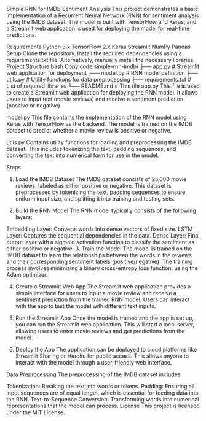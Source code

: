 Simple RNN for IMDB Sentiment Analysis
This project demonstrates a basic implementation of a Recurrent Neural Network (RNN) for sentiment analysis using the IMDB dataset. The model is built with TensorFlow and Keras, and a Streamlit web application is used for deploying the model for real-time predictions.

Requirements
Python 3.x
TensorFlow 2.x
Keras
Streamlit
NumPy
Pandas
Setup
Clone the repository.
Install the required dependencies using a requirements.txt file.
Alternatively, manually install the necessary libraries.
Project Structure
bash
Copy code
simple-rnn-imdb/
├── app.py              # Streamlit web application for deployment
├── model.py            # RNN model definition
├── utils.py            # Utility functions for data preprocessing
├── requirements.txt    # List of required libraries
└── README.md           # This file
app.py
This file is used to create a Streamlit web application for deploying the RNN model. It allows users to input text (movie reviews) and receive a sentiment prediction (positive or negative).

model.py
This file contains the implementation of the RNN model using Keras with TensorFlow as the backend. The model is trained on the IMDB dataset to predict whether a movie review is positive or negative.

utils.py
Contains utility functions for loading and preprocessing the IMDB dataset. This includes tokenizing the text, padding sequences, and converting the text into numerical form for use in the model.

Steps
1. Load the IMDB Dataset
The IMDB dataset consists of 25,000 movie reviews, labeled as either positive or negative. This dataset is preprocessed by tokenizing the text, padding sequences to ensure uniform input size, and splitting it into training and testing sets.

2. Build the RNN Model
The RNN model typically consists of the following layers:

Embedding Layer: Converts words into dense vectors of fixed size.
LSTM Layer: Captures the sequential dependencies in the data.
Dense Layer: Final output layer with a sigmoid activation function to classify the sentiment as either positive or negative.
3. Train the Model
The model is trained on the IMDB dataset to learn the relationships between the words in the reviews and their corresponding sentiment labels (positive/negative). The training process involves minimizing a binary cross-entropy loss function, using the Adam optimizer.

4. Create a Streamlit Web App
The Streamlit web application provides a simple interface for users to input a movie review and receive a sentiment prediction from the trained RNN model. Users can interact with the app to test the model with different text inputs.

5. Run the Streamlit App
Once the model is trained and the app is set up, you can run the Streamlit web application. This will start a local server, allowing users to enter movie reviews and get predictions from the model.

6. Deploy the App
The application can be deployed to cloud platforms like Streamlit Sharing or Heroku for public access. This allows anyone to interact with the model through a user-friendly web interface.

Data Preprocessing
The preprocessing of the IMDB dataset includes:

Tokenization: Breaking the text into words or tokens.
Padding: Ensuring all input sequences are of equal length, which is essential for feeding data into the RNN.
Text-to-Sequence Conversion: Transforming words into numerical representations that the model can process.
License
This project is licensed under the MIT License.

